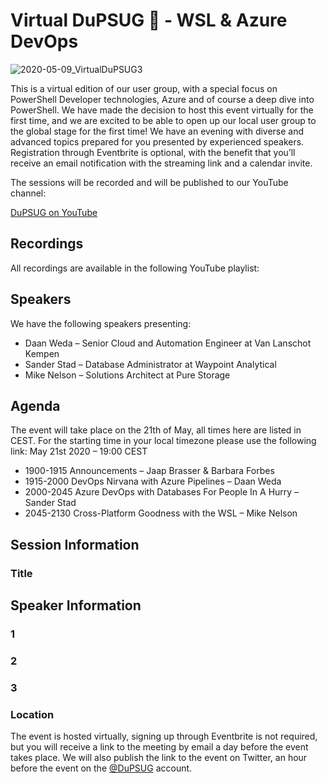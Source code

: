 # Virtual DuPSUG 🐧 - WSL & Azure DevOps

![2020-05-09_VirtualDuPSUG3](https://user-images.githubusercontent.com/12744735/81478372-3e96d280-921d-11ea-83ae-960b388217eb.png)

This is a virtual edition of our user group, with a special focus on PowerShell Developer technologies, Azure and of course a deep dive into PowerShell. We have made the decision to host this event virtually for the first time, and we are excited to be able to open up our local user group to the global stage for the first time! We have an evening with diverse and advanced topics prepared for you presented by experienced speakers. Registration through Eventbrite is optional, with the benefit that you’ll receive an email notification with the streaming link and a calendar invite.

The sessions will be recorded and will be published to our YouTube channel:

[DuPSUG on YouTube](https://www.youtube.com/channel/UC5iBPdiO47C_h_y1L0wndLQ)

## Recordings

All recordings are available in the following YouTube playlist:


### 

## Speakers

We have the following speakers presenting:

* Daan Weda – Senior Cloud and Automation Engineer at Van Lanschot Kempen
* Sander Stad – Database Administrator at Waypoint Analytical
* Mike Nelson – Solutions Architect at Pure Storage

## Agenda

The event will take place on the 21th of May, all times here are listed in CEST. For the starting time in your local timezone please use the following link: May 21st 2020 – 19:00 CEST

* 1900-1915 Announcements – Jaap Brasser & Barbara Forbes
* 1915-2000 DevOps Nirvana with Azure Pipelines – Daan Weda
* 2000-2045 Azure DevOps with Databases For People In A Hurry – Sander Stad
* 2045-2130 Cross-Platform Goodness with the WSL – Mike Nelson

## Session Information

### Title

## Speaker Information

### 1

### 2

### 3

### Location

The event is hosted virtually, signing up through Eventbrite is not required, but you will receive a link to the meeting by email a day before the event takes place. We will also publish the link to the event on Twitter, an hour before the event on the [@DuPSUG](https://twitter.com/dupsug) account.
